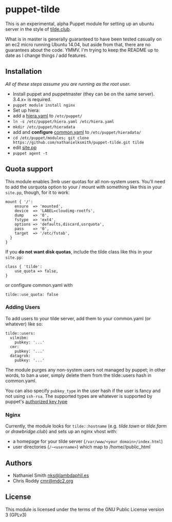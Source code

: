 # puppet-tilde

This is an experimental, alpha Puppet module for setting up an ubuntu server in
the style of [tilde.club](http://tilde.club).

What is in master is generally guaranteed to have been tested casually
on an ec2 micro running Ubuntu 14.04, but aside from that, there are
no guarantees about the code. YMMV. I'm trying to keep the README up
to date as I change things / add features.

## Installation

 _All of these steps assume you are running as the root user._

 * Install puppet and puppetmaster (they can be on the same
   server). 3.4.x+ is required.
 * `puppet module install nginx`
 * Set up hiera:
  * add a [hiera.yaml](https://github.com/nathanielksmith/puppet-tilde/tree/master/examples/hiera.yaml) to `/etc/puppet/`
  * `ln -s /etc/puppet/hiera.yaml /etc/hiera.yaml`
  * `mkdir /etc/puppet/hieradata`
  * add and **configure** [common.yaml](https://github.com/nathanielksmith/puppet-tilde/tree/master/examples/common.yaml) to `/etc/puppet/hieradata/`
 * `cd /etc/puppet/modules; git clone https://github.com/nathanielksmith/puppet-tilde.git tilde`
 * edit [site.pp](https://github.com/nathanielksmith/puppet-tilde/tree/master/examples/site.pp)
 * `puppet agent -t`


## Quota support

This module enables 3mb user quotas for all non-system users. You'll
need to add the usrquota option to your / mount with something like
this in your `site.pp`, though, for it to work:

    mount { '/':
        ensure  => 'mounted',
        device  => 'LABEL=cloudimg-rootfs',
        dump    => '0',
        fstype  => 'ext4',
        options => 'defaults,discard,usrquota',
        pass    => '0',
        target  => '/etc/fstab',
      }
    }

If you **do not want disk quotas**, include the tilde class like this
in your `site.pp`:

    class { 'tilde':
        use_quota => false,
    }

or configure common.yaml with

    tilde::use_quota: false

### Adding Users

To add users to your tilde server, add them to your common.yaml (or whatever) like so:

    tilde::users:
      vilmibm:
        pubkey: '...'
      cmr:
        pubkey: '...'
      datagrok:
        pubkey: '...'

The module purges any non-system users not managed by puppet; in other words,
to ban a user, simply delete them from the tilde::users hash in common.yaml.

You can also specify `pubkey_type` in the user hash if the user is
fancy and not using `ssh-rsa`. The supported types are whatever is
supported by puppet's
[authorized key type](https://docs.puppetlabs.com/references/latest/type.html#sshauthorizedkey)

### Nginx

Currently, the module looks for `tilde::hostname` (e.g. _tilde.town_
or _tilde.farm_ or _drawbridge.club_) and sets up an nginx vhost with:


 * a homepage for your tilde server (`/var/www/<your
 domain>/index.html`)
 * user directories (`/~<username>`) which map to /home/<username>/public_html

## Authors

 * Nathaniel Smith <nks@lambdaphil.es>
 * Chris Roddy <cmr@mdc2.org>

## License

This module is licensed under the terms of the GNU Public License version 3
(GPLv3)
